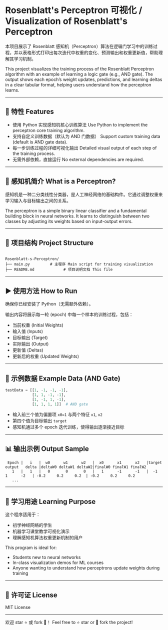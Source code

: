 # Rosenblatt's Perceptron 可视化 / Visualization of Rosenblatt's Perceptron

本项目展示了 Rosenblatt 感知机（Perceptron）算法在逻辑门学习中的训练过程，并以表格形式打印出每次迭代中权重的变化、预测输出和权重更新值，帮助理解其学习机制。

This project visualizes the training process of the Rosenblatt Perceptron algorithm with an example of learning a logic gate (e.g., AND gate). The output shows each epoch’s weight updates, predictions, and learning deltas in a clear tabular format, helping users understand how the perceptron learns.

---

## 📌 特性 Features

- 使用 Python 实现感知机核心训练算法  Use Python to implement the perceptron core training algorithm.
- 支持自定义训练数据（默认为 AND 门数据）  Support custom training data (default is AND gate data).
- 每一步训练过程的详细可视化输出  Detailed visual output of each step of the training process.
- 无需外部依赖，直接运行  No external dependencies are required.

---

## 🧠 感知机简介 What is a Perceptron?

感知机是一种二分类线性分类器，是人工神经网络的基础构件。它通过调整权重来学习输入与目标输出之间的关系。

The perceptron is a simple binary linear classifier and a fundamental building block in neural networks. It learns to distinguish between two classes by adjusting its weights based on input-output errors.

---

## 📂 项目结构 Project Structure

```

Rosenblatt-s-Perceptron/
├── main.py         # 主程序 Main script for training visualization
├── README.md             # 项目说明文档 This file

````

---

## ▶️ 使用方法 How to Run

确保你已经安装了 Python（无需额外依赖）。

输出内容将展示每一轮 (epoch) 中每一个样本的训练过程，包括：

* 当前权重 (Initial Weights)
* 输入值 (Inputs)
* 目标输出 (Target)
* 实际输出 (Output)
* 更新值 (Deltas)
* 更新后的权重 (Updated Weights)

---

## 🧪 示例数据 Example Data (AND Gate)

```python
testData = [[1, -1, -1, -1],
            [1, 1, -1, -1],
            [1, -1, 1, -1],
            [1, 1, 1, 1]]  # AND gate
```

* 输入前三个值为偏置项 `x0=1` 与两个特征 `x1`, `x2`
* 第四个值为目标输出 `target`
* 感知机通过多个 epoch 迭代训练，使得输出逐渐接近目标

---

## 📊 输出示例 Output Sample

```
 Epoch |   i   |  w0      w1      w2   |  x0      x1      x2   |target  output   delta |deltaW0 deltaW1 deltaW2|finalW0 finalW1 finalW2
   1   |   1   |   0       0       0   |   1      -1      -1   |  -1       1      -2   | -0.2     0.2     0.2  | -0.2     0.2     0.2  
   ...
```

---

## 📖 学习用途 Learning Purpose

这个程序适用于：

* 初学神经网络的学生
* 机器学习课堂教学可视化演示
* 理解感知机算法权重更新机制的用户

This program is ideal for:

* Students new to neural networks
* In-class visualization demos for ML courses
* Anyone wanting to understand how perceptrons update weights during training

---

## 📄 许可证 License

MIT License

---

欢迎 star ⭐ 或 fork 🍴！
Feel free to ⭐ star or 🍴 fork the project!
